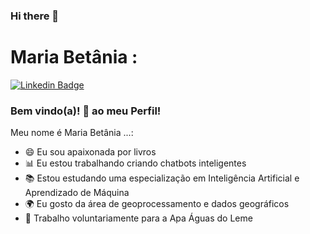 ### Hi there 👋

<!--
**MariaBet/MariaBet** is a ✨ _special_ ✨ repository because its `README.md` (this file) appears on your GitHub profile.

Here are some ideas to get you started:

- 🔭 I’m currently working on ...
- 🌱 I’m currently learning ...
- 👯 I’m looking to collaborate on ...
- 🤔 I’m looking for help with ...
- 💬 Ask me about ...
- 📫 How to reach me: ...
- 😄 Pronouns: ...
- ⚡ Fun fact: ...
-->


# Maria Betânia :

[![Linkedin Badge](https://img.shields.io/badge/-LinkedIn-blue?style=flat-square&logo=Linkedin&logoColor=white&link=https://www.linkedin.com/in/maria-betania-honorio/)](https://www.linkedin.com/in/maria-betania-honorio/)


### Bem vindo(a)! 👋 ao meu Perfil!

Meu nome é Maria Betânia ...:

 - 😄 Eu sou apaixonada por livros 
 - 📊 Eu estou trabalhando criando chatbots inteligentes
 - 📚 Estou estudando uma especialização em Inteligência Artificial e Aprendizado de Máquina
 - 🌍 Eu gosto da área de geoprocessamento e dados geográficos
 - 🌱 Trabalho voluntariamente para a Apa Águas do Leme 
